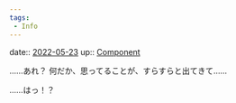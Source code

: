 ```yaml
---
tags:
 - Info
---
```


date:: [2022-05-23](../Daily_Note/2022-05-23.md)
up:: [Component](../Bar/Novel/Chaos/Component.md)

……あれ？
何だか、思ってることが、すらすらと出てきて……

……はっ！？